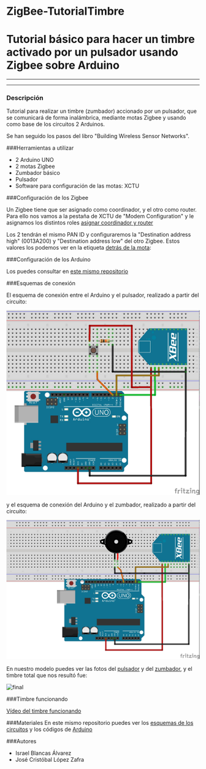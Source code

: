 ZigBee-TutorialTimbre
=====================

# Tutorial básico para hacer un timbre activado por un pulsador usando Zigbee sobre Arduino


***
***

### Descripción

Tutorial para realizar un timbre (zumbador) accionado por un pulsador, que se comunicará de forma inalámbrica, mediante motas Zigbee y usando como base de los circuitos 2 Arduinos.

Se han seguido los pasos del libro "Building Wireless Sensor Networks".


###Herramientas a utilizar

+ 2 Arduino UNO
+ 2 motas Zigbee
+ Zumbador básico
+ Pulsador 
+ Software para configuración de las motas: XCTU


###Configuración de los Zigbee

Un Zigbee tiene que ser asignado como coordinador, y el otro como router. Para ello nos vamos a la pestaña de XCTU de "Modem Configuration" y le asignamos los distintos roles
[asignar coordinador y router]() 


Los 2 tendrán el mismo PAN ID y configuraremos la "Destination address high" (0013A200) y "Destination address low" del otro Zigbee. Estos valores los podemos ver en la etiqueta [detrás de la mota](https://github.com/JCristobal/ZigBee-TutorialTimbre/blob/master/im%C3%A1genes/detras%20de%20la%20mota.png):



###Configuración de los Arduino

Los puedes consultar en [este mismo repositorio]()


###Esquemas de conexión

El esquema de conexión entre el Arduino y el pulsador, realizado a partir del circuito:

![circuito pulsador](https://github.com/JCristobal/ZigBee-TutorialTimbre/blob/master/Esquemas/esquema%20pulsador.jpg)  


y el esquema de conexión del Arduino y el zumbador, realizado a partir del circuito:

![circuito zumbador](https://github.com/JCristobal/ZigBee-TutorialTimbre/blob/master/Esquemas/esquema%20zumbador.jpg)  




En nuestro modelo puedes ver las fotos del [pulsador](https://github.com/JCristobal/ZigBee-TutorialTimbre/blob/master/im%C3%A1genes/pulsador.jpg) y del [zumbador](https://github.com/JCristobal/ZigBee-TutorialTimbre/blob/master/im%C3%A1genes/zumbador.jpg), y el timbre total que nos resultó fue:

![final](https://github.com/JCristobal/ZigBee-TutorialTimbre/blob/master/im%C3%A1genes/final2.jpg)


###Timbre funcionando

[Vídeo del timbre funcionando]()


###Materiales
En este mismo repositorio puedes ver los [esquemas de los circuitos](https://github.com/JCristobal/ZigBee-TutorialTimbre/tree/master/Esquemas) y los códigos de [Arduino]()



###Autores

+ Israel Blancas Álvarez
+ José Cristóbal López Zafra
